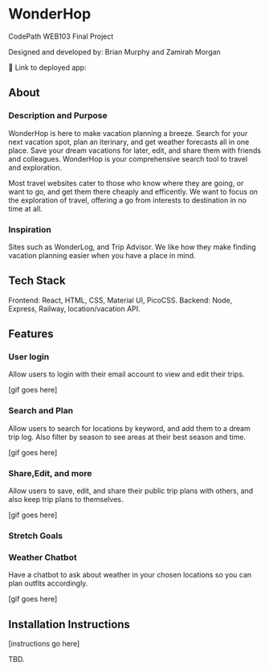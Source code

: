# WonderHop

CodePath WEB103 Final Project

Designed and developed by: Brian Murphy and Zamirah Morgan

🔗 Link to deployed app:

## About

### Description and Purpose

WonderHop is here to make vacation planning a breeze. Search for your next vacation spot, plan an iterinary, and get weather forecasts all in one place. Save your dream vacations for later, edit, and share them with friends and colleagues. WonderHop is your comprehensive search tool to travel and exploration.

Most travel websites cater to those who know where they are going, or want to go, and get them there cheaply and efficently. We want to focus on the exploration of travel, offering a go from interests to destination in no time at all.
### Inspiration

Sites such as WonderLog, and Trip Advisor. We like how they make finding vacation planning easier when you have a place in mind.
## Tech Stack

Frontend:
  React, HTML, CSS, Material UI, PicoCSS.
Backend:
  Node, Express, Railway, location/vacation API.
## Features

### User login

Allow users to login with their email account to view and edit their trips.

[gif goes here]

### Search and Plan

Allow users to search for locations by keyword, and add them to a dream trip log. Also filter by season to see areas at their best season and time.

[gif goes here]

### Share,Edit, and more

Allow users to save, edit, and share their public trip plans with others, and also keep trip plans to themselves.

[gif goes here]

### Stretch Goals
### Weather Chatbot

Have a chatbot to ask about weather in your chosen locations so you can plan outfits accordingly.

[gif goes here]
## Installation Instructions

[instructions go here]

TBD.
